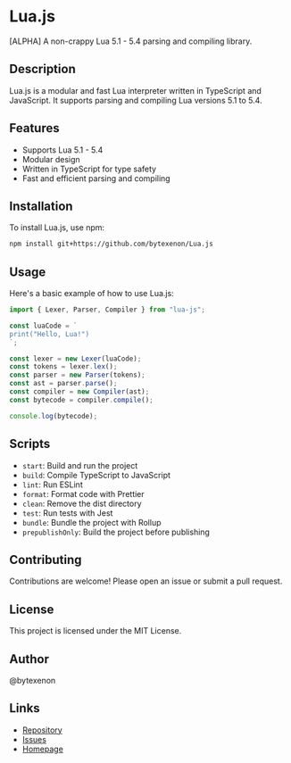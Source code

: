 # Lua.js

[ALPHA] A non-crappy Lua 5.1 - 5.4 parsing and compiling library.

## Description

Lua.js is a modular and fast Lua interpreter written in TypeScript and JavaScript. It supports parsing and compiling Lua versions 5.1 to 5.4.

## Features

- Supports Lua 5.1 - 5.4
- Modular design
- Written in TypeScript for type safety
- Fast and efficient parsing and compiling

## Installation

To install Lua.js, use npm:

```bash
npm install git+https://github.com/bytexenon/Lua.js
```

## Usage

Here's a basic example of how to use Lua.js:

```typescript
import { Lexer, Parser, Compiler } from "lua-js";

const luaCode = `
print("Hello, Lua!")
`;

const lexer = new Lexer(luaCode);
const tokens = lexer.lex();
const parser = new Parser(tokens);
const ast = parser.parse();
const compiler = new Compiler(ast);
const bytecode = compiler.compile();

console.log(bytecode);
```

## Scripts

- `start`: Build and run the project
- `build`: Compile TypeScript to JavaScript
- `lint`: Run ESLint
- `format`: Format code with Prettier
- `clean`: Remove the dist directory
- `test`: Run tests with Jest
- `bundle`: Bundle the project with Rollup
- `prepublishOnly`: Build the project before publishing

## Contributing

Contributions are welcome! Please open an issue or submit a pull request.

## License

This project is licensed under the MIT License.

## Author

@bytexenon

## Links

- [Repository](https://github.com/bytexenon/Lua.js)
- [Issues](https://github.com/bytexenon/Lua.js/issues)
- [Homepage](https://github.com/bytexenon/Lua.js#readme)
